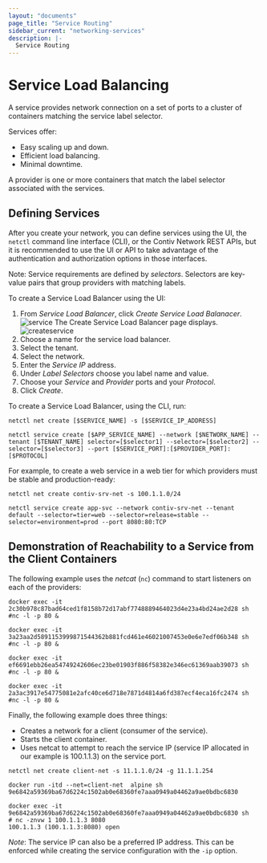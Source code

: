 ```yaml
---
layout: "documents"
page_title: "Service Routing"
sidebar_current: "networking-services"
description: |-
  Service Routing
---
```


# Service Load Balancing

A service provides network connection on a set of ports to a cluster of  containers matching the service label selector. 

Services offer:

- Easy scaling up and down. 
- Efficient load balancing.
- Minimal downtime.

A provider is one or more containers that match the label selector associated with the services.

## Defining Services

After you create your network, you can define services using the UI, the `netctl` command line interface (CLI), or the Contiv Network REST APIs, but it is recommended
to use the UI or API to take advantage of the authentication and authorization options in those interfaces.

Note: Service requirements are defined by *selectors*. Selectors are key-value pairs 
that group providers with matching labels. 

To create a Service Load Balancer using the UI:
1. From *Service Load Balancer*, click *Create Service Load Balanacer*. 
![service](documents/assets/images/ServiceLoadBalancer1.png)
   The Create Service Load Balancer page displays.
![createservice](documents/assets/images/CreateServiceLoadBalancer.png)   
2. Choose a name for the service load balancer.
3. Select the tenant.
4. Select the network. 
5. Enter the *Service IP* address.
6. Under *Label Selectors* choose you label name and value.
7. Choose your *Service* and *Provider* ports and your *Protocol*.
8. Click *Create*.


To create a Service Load Balancer, using the CLI, run:

```
netctl net create [$SERVICE_NAME] -s [$SERVICE_IP_ADDRESS]

netctl service create [$APP_SERVICE_NAME] --network [$NETWORK_NAME] --tenant [$TENANT_NAME] selector=[$selector1] --selector=[$selector2] --selector=[$selector3] --port [$SERVICE_PORT]:[$PROVIDER_PORT]:[$PROTOCOL]
```

For example, to create a web service in a web tier for which providers must be stable and production-ready:

```
netctl net create contiv-srv-net -s 100.1.1.0/24

netctl service create app-svc --network contiv-srv-net --tenant default --selector=tier=web --selector=release=stable --selector=environment=prod --port 8080:80:TCP
```

## Demonstration of Reachability to a Service from the Client Containers

The following example uses the *netcat* (`nc`) command to start listeners on each of the providers:

```
docker exec -it 2c30b978c87bad64ced1f8158b72d17abf7748889464023d4e23a4bd24ae2d28 sh
#nc -l -p 80 &

docker exec -it 3a23aa2d5891153999871544362b881fcd461e46021007453e0e6e7edf06b348 sh
#nc -l -p 80 &

docker exec -it ef6691ebb26ea54749242606ec23be01903f886f58382e346ec61369aab39073 sh
#nc -l -p 80 &

docker exec -it 2a3ac3917e54775081e2afc40ce6d718e7871d4814a6fd387ecf4eca16fc2474 sh
#nc -l -p 80 &
```

Finally, the following example does three things:

- Creates a network for a client (consumer of the service). 
- Starts the client container. 
- Uses netcat to attempt to reach the service IP (service IP allocated in our example is 100.1.1.3) on the service port.

```
netctl net create client-net -s 11.1.1.0/24 -g 11.1.1.254

docker run -itd --net=client-net  alpine sh
9e6842a59369ba67d6224c1502ab0e68360fe7aaa0949a04462a9ae0bdbc6830

docker exec -it 9e6842a59369ba67d6224c1502ab0e68360fe7aaa0949a04462a9ae0bdbc6830 sh
# nc -znvw 1 100.1.1.3 8080
100.1.1.3 (100.1.1.3:8080) open
```

*Note*: The service IP can also be a preferred IP address. This can be enforced while creating the service configuration with the `-ip` option.
